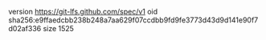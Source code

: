 version https://git-lfs.github.com/spec/v1
oid sha256:e9ffaedcbb238b248a7aa629f07ccdbb9fd9fe3773d43d9d141e90f7d02af336
size 1525
